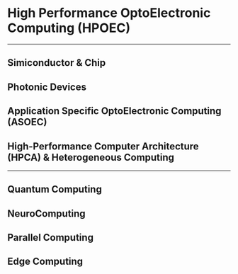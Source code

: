 # High Performance OptoElectronic Computing (HPOEC)

******

## Simiconductor & Chip

## Photonic Devices

## Application Specific OptoElectronic Computing (ASOEC)

## High-Performance Computer Architecture (HPCA) & Heterogeneous Computing

******

## Quantum Computing

## NeuroComputing

## Parallel Computing

## Edge Computing